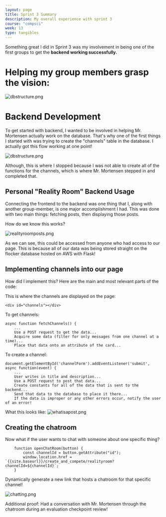 ```yaml
---
layout: page
title: Sprint 3 Summary
description: My overall experience with sprint 3
course: "compsci"
week: 13
type: tangibles
---
```


Something great I did in Sprint 3 was my involvement in being one of the first groups to get the **backend working successfully.**

# Helping my group members grasp the vision:
![dbstructure.png]({{site.baseurl}}/images/Sprint3/drawioflockerrealityroom.png)

# Backend Development

To get started with backend, I wanted to be involved in helping Mr. Mortensen actually work on the database. That's why one of the first things I started with was trying to create the "channels" table in the database. I actually got this flow working at one point!

![dbstructure.png]({{site.baseurl}}/images/Sprint3/dbstructure.png)

Although, this is where I stopped because I was not able to create all of the functions for the channels, which is where Mr. Mortensen stepped in and completed that.

## Personal "Reality Room" Backend Usage

Connecting the frontend to the backend was one thing that I, along with another group-member, is one major accomplishment I had. 
This was done with two main things: fetching posts, then displaying those posts.

How do we know this works?

![realityroomposts.png]({{site.baseurl}}/images/Sprint3/realityroomposts.png)

As we can see, this could be accessed from anyone who had access to our page. This is because all of our data was being stored straight on the flocker database hosted on AWS with Flask!

## Implementing channels into our page

How did I implement this? Here are the main and most relevant parts of the code:

This is where the channels are displayed on the page:
```
<div id="channels"></div>
```

To get channels:
```
async function fetchChannels() {
    ...
    Use a POST request to get the data...
    Acquire some data (filter for only messages from one channel at a time)...
    Place that data onto an attribute of the card...
```

To create a channel:
```
document.getElementById('channelForm').addEventListener('submit', async function(event) {
    ...
    User writes in title and description...
    Use a POST request to post that data...
    Create constants for all of the data that is sent to the backend...
    Send that data to the database to place it there...
    If the data is improper or any other errors occur, notify the user of an error!
```
What this looks like:
![whatisapost.png]({{site.baseurl}}/images/Sprint3/whatisapost.png)


## Creating the chatroom
Now what if the user wants to chat with someone about one specific thing?
```
    function openChatRoom(button) {
        const channelId = button.getAttribute("id");
        window.location.href = `{{site.baseurl}}/create_and_compete/realityroom?channelId=${channelId}`;
    }
```

Dynamically generate a new link that hosts a chatroom for that specific channel!

![chatting.png]({{site.baseurl}}/images/Sprint3/chatting.png)

Additional proof: Had a conversation with Mr. Mortensen through the chatroom during an evaluation checkpoint review!